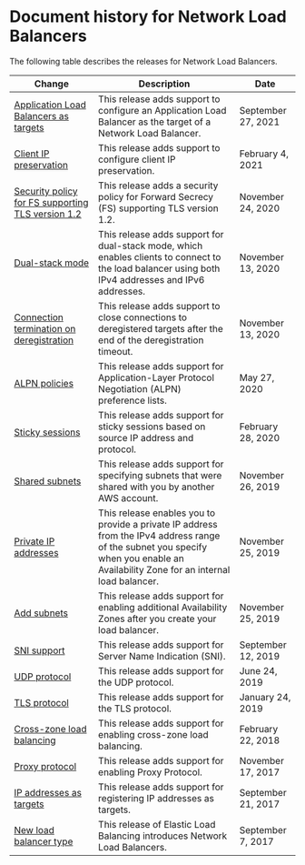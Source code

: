 # Document history for Network Load Balancers<a name="doc-history"></a>

The following table describes the releases for Network Load Balancers\.

| Change | Description | Date | 
| --- |--- |--- |
| [Application Load Balancers as targets](https://docs.aws.amazon.com/elasticloadbalancing/latest/network/application-load-balancer-target.html) | This release adds support to configure an Application Load Balancer as the target of a Network Load Balancer\. | September 27, 2021 | 
| [Client IP preservation](https://docs.aws.amazon.com/elasticloadbalancing/latest/network/load-balancer-target-groups.html#client-ip-preservation) | This release adds support to configure client IP preservation\. | February 4, 2021 | 
| [Security policy for FS supporting TLS version 1\.2](https://docs.aws.amazon.com/elasticloadbalancing/latest/network/create-tls-listener.html#describe-ssl-policies) | This release adds a security policy for Forward Secrecy \(FS\) supporting TLS version 1\.2\. | November 24, 2020 | 
| [Dual\-stack mode](https://docs.aws.amazon.com/elasticloadbalancing/latest/network/load-balancer-ip-address-type.html) | This release adds support for dual\-stack mode, which enables clients to connect to the load balancer using both IPv4 addresses and IPv6 addresses\. | November 13, 2020 | 
| [Connection termination on deregistration](#doc-history) | This release adds support to close connections to deregistered targets after the end of the deregistration timeout\. | November 13, 2020 | 
| [ALPN policies](https://docs.aws.amazon.com/elasticloadbalancing/latest/network/create-tls-listener.html#alpn-policies) | This release adds support for Application\-Layer Protocol Negotiation \(ALPN\) preference lists\. | May 27, 2020 | 
| [Sticky sessions](https://docs.aws.amazon.com/elasticloadbalancing/latest/network/load-balancer-target-groups.html#sticky-sessions) | This release adds support for sticky sessions based on source IP address and protocol\. | February 28, 2020 | 
| [Shared subnets](#doc-history) | This release adds support for specifying subnets that were shared with you by another AWS account\. | November 26, 2019 | 
| [Private IP addresses](#doc-history) | This release enables you to provide a private IP address from the IPv4 address range of the subnet you specify when you enable an Availability Zone for an internal load balancer\. | November 25, 2019 | 
| [Add subnets](#doc-history) | This release adds support for enabling additional Availability Zones after you create your load balancer\. | November 25, 2019 | 
| [SNI support](https://docs.aws.amazon.com/elasticloadbalancing/latest/network/create-tls-listener.html#sni-certificate-list) | This release adds support for Server Name Indication \(SNI\)\. | September 12, 2019 | 
| [UDP protocol](#doc-history) | This release adds support for the UDP protocol\. | June 24, 2019 | 
| [TLS protocol](https://docs.aws.amazon.com/elasticloadbalancing/latest/network/create-tls-listener.html) | This release adds support for the TLS protocol\. | January 24, 2019 | 
| [Cross\-zone load balancing](#doc-history) | This release adds support for enabling cross\-zone load balancing\. | February 22, 2018 | 
| [Proxy protocol](https://docs.aws.amazon.com/elasticloadbalancing/latest/network/load-balancer-target-groups.html#proxy-protocol) | This release adds support for enabling Proxy Protocol\. | November 17, 2017 | 
| [IP addresses as targets](https://docs.aws.amazon.com/elasticloadbalancing/latest/network/load-balancer-target-groups.html#target-type) | This release adds support for registering IP addresses as targets\. | September 21, 2017 | 
| [New load balancer type](#doc-history) | This release of Elastic Load Balancing introduces Network Load Balancers\. | September 7, 2017 | 
